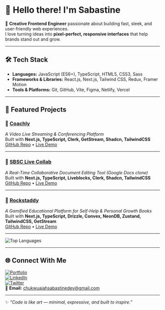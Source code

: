# 👋 Hello there! I'm Sabastine  

🚀 **Creative Frontend Engineer** passionate about building fast, sleek, and user-friendly web experiences.  
I love turning ideas into **pixel-perfect, responsive interfaces** that help brands stand out and grow.  

---

## 🛠️ Tech Stack
- **Languages:** JavaScript (ES6+), TypeScript, HTML5, CSS3, Sass
- **Frameworks & Libraries:** React.js, Next.js, Tailwind CSS, Redux, Framer Motion
- **Tools & Platforms:** Git, GitHub, Vite, Figma, Netlify, Vercel  

---

## 🌟 Featured Projects  

### 🔹 [Coachly](https://coachly.vercel.app/)  
_A Video Live Streaming & Conferencing Platform_  
Built with **Next.js, TypeScript, Clerk, GetStream, Shadcn, TailwindCSS**  
[GitHub Repo](https://github.com/CasManny/coachly) • [Live Demo](https://coachly.vercel.app/)  

---

### 🔹 [SBSC Live Collab](https://sbscollab-doc.vercel.app/)  
_A Real-Time Collaborative Document Editing Tool (Google Docs clone)_  
Built with **Next.js, TypeScript, Liveblocks, Clerk, Shadcn, TailwindCSS**  
[GitHub Repo](https://github.com/CasManny/sbsc_live_collab) • [Live Demo](https://sbscollab-doc.vercel.app/)  

---

### 🔹 [Rockstaddy](https://rockstaddy.vercel.app/)  
_A Gamified Educational Platform for Self-Help & Personal Growth Books_  
Built with **Next.js, TypeScript, Drizzle, Convex, NeonDB, Zustand, TailwindCSS, GetStream**  
[GitHub Repo](https://github.com/CasManny/rockstady) • [Live Demo](https://rockstaddy.vercel.app/)  

---

 
![Top Languages](https://github-readme-stats.vercel.app/api/top-langs/?username=CasManny&layout=compact&theme=tokyonight)  

---

## 🌐 Connect With Me
[![Portfolio](https://chukwusabastine.vercel.app/)](#)  
[![LinkedIn](www.linkedin.com/in/chukwu-ajah-sabastine-333b68316)](https://www.linkedin.com/)  
[![Twitter](https://x.com/ChukwuAjahsaba)](https://twitter.com/)  
📧 **Email:** chukwuajahsabastinedev@gmail.com  

---

✨ *“Code is like art — minimal, expressive, and built to inspire.”*
